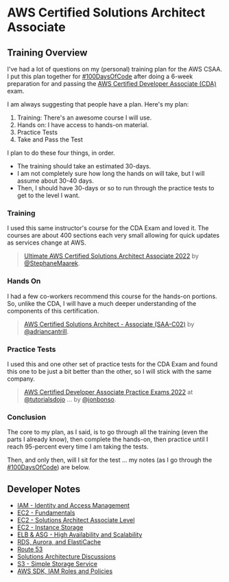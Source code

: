 # AWS Certified Solutions Architect Associate

## Training Overview

I've had a lot of questions on my (personal) training plan for the AWS CSAA. I put this plan together for [#100DaysOfCode](https://twitter.com/hashtag/100DaysOfCode?f=live) after doing a 6-week preparation for and passing the [AWS Certified Developer Associate (CDA)](../CDA/README.md) exam.

I am always suggesting that people have a plan. Here's my plan:

1. Training: There's an awesome course I will use.
2. Hands on: I have access to hands-on material.
3. Practice Tests
4. Take and Pass the Test

I plan to do these four things, in order.

* The training should take an estimated 30-days.
* I am not completely sure how long the hands on will take, but I will assume about 30-40 days.
* Then, I should have 30-days or so to run through the practice tests to get to the level I want.

### Training

I used this same instructor's course for the CDA Exam and loved it. The courses are about 400 sections each very small allowing for quick updates as services change at AWS.

> [Ultimate AWS Certified Solutions Architect Associate 2022](https://udemy.com/course/aws-certified-solutions-architect-associate-saa-c02/) by [@StephaneMaarek](https://twitter.com/StephaneMaarek).

### Hands On

I had a few co-workers recommend this course for the hands-on portions. So, unlike the CDA, I will have a much deeper understanding of the components of this certification.

> [AWS Certified Solutions Architect - Associate (SAA-C02)](https://learn.cantrill.io/courses/enrolled/730712) by [@adriancantrill](https://twitter.com/adriancantrill).

### Practice Tests

I used this and one other set of practice tests for the CDA Exam and found this one to be just a bit better than the other, so I will stick with the same company.

> [AWS Certified Developer Associate Practice Exams 2022](https://portal.tutorialsdojo.com/courses/aws-certified-developer-associate-practice-exams/) at [@tutorialsdojo](https://twitter.com/tutorialsdojo) ... by [@jonbonso](https://twitter.com/jonbonso).

### Conclusion

The core to my plan, as I said, is to go through all the training (even the parts I already know), then complete the hands-on, then practice until I reach 95-percent every time I am taking the tests.

Then, and only then, will I sit for the test ... my notes (as I go through the [#100DaysOfCode](https://twitter.com/hashtag/100DaysOfCode?f=live)) are below.

## Developer Notes

* [IAM - Identity and Access Management](IAM--Identity-and-Access-Management.md)
* [EC2 - Fundamentals](EC2--Fundamentals.md)
* [EC2 - Solutions Architect Associate Level](EC2--SSA-Level.md)
* [EC2 - Instance Storage](EC2--Instance-Storage.md)
* [ELB & ASG - High Availability and Scalability](ELB-ASG--High-Availability-and-Scalability.md)
* [RDS, Aurora, and ElastiCache](RDS-Aurora-and-ElastiCache.md)
* [Route 53](Route-53.md)
* [Solutions Architecture Discussions](Solutions-Architecture-Discussions.md)
* [S3 - Simple Storage Service](S3--Simple-Storage-Service.md)
* [AWS SDK, IAM Roles and Policies](AWS-SDK--IAM-Roles-and-Policies.md)
